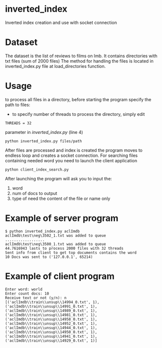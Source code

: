 # inverted_index
Inverted index creation and use with socket connection

# Dataset
The dataset is the list of reviews to films on Imb. It contains directories with txt files (sum of 2000 files)
The method for handling the files is located in inverted_index.py file at load_directories function.

# Usage
to process all files in a directory, before starting the program specify the path to files:
- to specify number of threads to process the directory, simply edit 
```
THREADS = 32
```
parameter in *inverted_index.py* (line 4)
```
python inverted_index.py files/path
```

After files are processed and index is created the program moves to endless loop and creates a socket connection.
For searching files containing needed word you need to launch the client application
```
python client_index_search.py
```
After launching the program will ask you to input the: 
1. word
1. num of docs to output
1. type of need the content of the file or name only   

# Example of server program
```
$ python inverted_index.py aclImdb
aclImdb\test\neg\3502_1.txt was added to queue
..................
aclImdb\test\neg\3500_1.txt was added to queue
44.7616943 lasts to process 2000 files with 32 threads
Sent info from client to get top documents contains the word
10 Docs was sent to ('127.0.0.1', 65214)
```
# Example of client program
```
Enter word: world
Enter count docs: 10
Receive text or not (y/n): n
[('aclImdb\\train\\unsup\\14994_0.txt', 1), ('aclImdb\\train\\unsup\\14991_0.txt', 1), ('aclImdb\\train\\unsup\\14989_0.txt', 1), ('aclImdb\\train\\unsup\\14981_0.txt', 1), ('aclImdb\\train\\unsup\\14958_0.txt', 1), ('aclImdb\\train\\unsup\\14952_0.txt', 1), ('aclImdb\\train\\unsup\\14944_0.txt', 1), ('aclImdb\\train\\unsup\\14950_0.txt', 1), ('aclImdb\\train\\unsup\\14941_0.txt', 1), ('aclImdb\\train\\unsup\\14929_0.txt', 1)]
```
